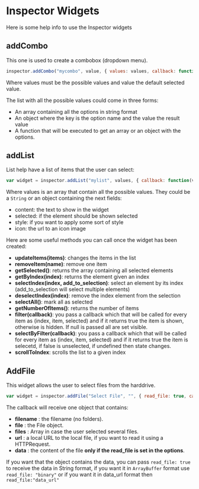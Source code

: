 # Inspector Widgets

Here is some help info to use the Inspector widgets


## addCombo

This one is used to create a combobox (dropdown menu).

```js
inspector.addCombo("mycombo", value, { values: values, callback: function(v) { ... } });
```

Where values must be the possible values and value the default selected value.

The list with all the possible values could come in three forms:

* An array containing all the options in string format
* An object where the key is the option name and the value the result value
* A function that will be executed to get an array or an object with the options.

## addList

List help have a list of items that the user can select:

```js
var widget = inspector.addList("mylist", values, { callback: function(v) { ... } });
```

Where values is an array that contain all the possible values. They could be a ```String``` or an object containing the next fields:

* content: the text to show in the widget
* selected: if the element should be shown selected
* style: if you want to apply some sort of style
* icon: the url to an icon image

Here are some useful methods you can call once the widget has been created:
* __updateItems(items)__: changes the items in the list
* __removeItem(name)__: remove one item
* __getSelected()__: returns the array containing all selected elements
* __getByIndex(index)__: returns the element given an index
* __selectIndex(index, add_to_selection)__: select an element by its index (add_to_selection will select multiple elements)
* __deselectIndex(index)__: remove the index element from the selection
* __selectAll()__: mark all as selected
* __getNumberOfItems()__: returns the number of items
* __filter(callback)__: you pass a callback which that will be called for every item as (index, item, selected) and if it returns true the item is shown, otherwise is hidden. If null is passed all are set visible.
* __selectByFilter(callback)__: you pass a callback which that will be called for every item as (index, item, selected) and if it returns true the item is selecetd, if false is unselected, if undefined then state changes.
* __scrollToIndex__: scrolls the list to a given index


## AddFile

This widget allows the user to select files from the harddrive.


```js
var widget = inspector.addFile("Select File", "", { read_file: true, callback: function(v) { ... } });
```

The callback will receive one object that contains:

* __filename__ : the filename (no folders).
* __file__ : the File object.
* __files__ : Array in case the user selected several files.
* __url__ : a local URL to the local file, if you want to read it using a HTTPRequest.
* __data__ : the content of the file __only if the read_file is set in the options__.

If you want that the object contains the data, you can pass ```read_file: true``` to receive the data in String format, if you want it in ```ArrayBuffer``` format use ```read_file: "binary"``` or if you want it in data_url format then  ```read_file:"data_url"```
